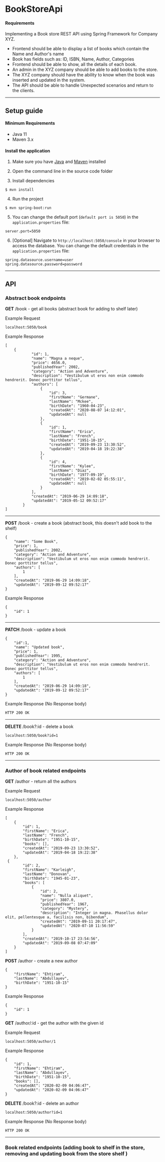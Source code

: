 # BookStoreApi

#### Requirements
Implementing a Book store REST API using Spring Framework for Company XYZ.
- Frontend should be able to display a list of books which contain the Name and Author's name
- Book has fields such as: ID, ISBN, Name, Author, Categories
- Frontend should be able to show, all the details of each book.
- An admin in the XYZ company should be able to add books to the store.
- The XYZ company should have the ability to know when the book was inserted and updated in
the system.
- The API should be able to handle Unexpected scenarios and return to the clients.
---

## Setup guide

#### Minimum Requirements

 - Java 11
 - Maven 3.x

#### Install the application

1. Make sure you have [Java](https://www.oracle.com/technetwork/java/javase/downloads/jdk13-downloads-5672538.html) and [Maven](https://maven.apache.org) installed

2. Open the command line in the source code folder

3. Install dependencies

  ```
  $ mvn install
  ```

4. Run the project

  ```
  $ mvn spring-boot:run
  ```

5. You can change the default port (`default port is 5050`) in the `application.properties` file:

  ```
  server.port=5050
  ```

6. [Optional] Navigate to `http://localhost:5050/console` in your browser to access the database. You can change the default credentials in the `application.properties` file:

  ```
  spring.datasource.username=user
  spring.datasource.password=password
  ```
---

## API

### Abstract book endpoints
**GET** /book - get all books (abstract book for adding to shelf later)

Example Request
```
localhost:5050/book
```


Example Response

````
[
	{
            "id": 1,
            "name": "Magna a neque",
            "price": 4656.0,
            "publishedYear": 2002,
            "category": "Action and Adventure",
            "description": "Vestibulum ut eros non enim commodo hendrerit. Donec porttitor tellus",
            "authors": [
                {
                    "id": 3,
                    "firstName": "Germane",
                    "lastName": "Mckee",
                    "birthDate": "1960-04-23",
                    "createdAt": "2020-08-07 14:12:01",
                    "updatedAt": null
                },
                {
                    "id": 1,
                    "firstName": "Erica",
                    "lastName": "French",
                    "birthDate": "1951-10-15",
                    "createdAt": "2019-09-23 13:30:52",
                    "updatedAt": "2019-04-18 19:22:38"
                },
                {
                    "id": 4,
                    "firstName": "Kylee",
                    "lastName": "Diaz",
                    "birthDate": "1977-09-19",
                    "createdAt": "2019-02-02 05:55:11",
                    "updatedAt": null
                }
            ],
            "createdAt": "2019-06-29 14:09:18",
            "updatedAt": "2019-05-12 09:52:17"
        }
]
````
---
**POST** /book - create a book (abstract book, this doesn't add book to the shelf)

````
{
    "name": "Some Book",
    "price": 1,
    "publishedYear": 2002,
    "category": "Action and Adventure",
    "description": "Vestibulum ut eros non enim commodo hendrerit. Donec porttitor tellus",
    "authors": [
        1
    ],
    "createdAt": "2019-06-29 14:09:18",
    "updatedAt": "2019-09-12 09:52:17"
}
````
Example Response

````
{
    "id": 1
}
````
---

**PATCH** /book - update a book 

````
{
    "id":1,
    "name": "Updated book",
    "price": 1,
    "publishedYear": 1995,
    "category": "Action and Adventure",
    "description": "Vestibulum ut eros non enim commodo hendrerit. Donec porttitor tellus",
    "authors": [
        1
    ],
    "createdAt": "2019-06-29 14:09:18",
    "updatedAt": "2019-09-12 09:52:17"
}
````
Example Response (No Response body)

````
HTTP 200 OK
````
---
**DELETE** /book?:id - delete a book 

````
localhost:5050/book?id=1
````
Example Response (No Response body)

````
HTTP 200 OK
````

---

### Author of book related endpoints
**GET** /author - return all the authors

Example Request
```
localhost:5050/author
```


Example Response

````
[
    {
        "id": 1,
        "firstName": "Erica",
        "lastName": "French",
        "birthDate": "1951-10-15",
        "books": [],
        "createdAt": "2019-09-23 13:30:52",
        "updatedAt": "2019-04-18 19:22:38"
    },
 {
        "id": 2,
        "firstName": "Karleigh",
        "lastName": "Donovan",
        "birthDate": "1945-01-23",
        "books": [
            {
                "id": 2,
                "name": "Nulla aliquet",
                "price": 3807.0,
                "publishedYear": 1967,
                "category": "Mystery",
                "description": "Integer in magna. Phasellus dolor elit, pellentesque a, facilisis non, bibendum",
                "createdAt": "2019-09-11 20:17:47",
                "updatedAt": "2020-07-10 11:56:59"
            }
        ],
        "createdAt": "2019-10-17 23:54:56",
        "updatedAt": "2019-09-08 07:47:09"
    }
]
````

**POST** /author - create a new author

````
{
    "firstName": "Ehtiram",
    "lastName": "Abdullayev",
    "birthDate": "1951-10-15"
}
````
Example Response

````
{
    "id": 1
}
````


**GET** /author/:id - get the author with the given id

Example Request
```
localhost:5050/author/1
```

Example Response

````
{
    "id": 1,
    "firstName": "Ehtiram",
    "lastName": "Abdullayev",
    "birthDate": "1951-10-15",
    "books": [],
    "createdAt": "2020-02-09 04:06:47",
    "updatedAt": "2020-02-09 04:06:47"
}
````

**DELETE** /book?:id - delete an author 

````
localhost:5050/author?id=1
````
Example Response (No Response body)

````
HTTP 200 OK
````

---
### Book related endpoints (adding book to shelf in the store, removing and updating book from the store shelf )